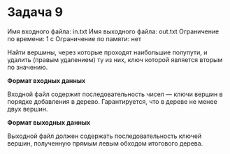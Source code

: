 # Задача 9

Имя входного файла: in.txt
Имя выходного файла: out.txt
Ограничение по времени: 1 с
Ограничение по памяти: нет

Найти вершины, через которые проходят наибольшие полупути, и удалить (правым удалением) ту из них, ключ которой является вторым по значению.

**Формат входных данных**

Входной файл содержит последовательность чисел — ключи вершин в порядке добавления в дерево. Гарантируется, что в дереве не менее двух вершин.

**Формат выходных данных**

Выходной файл должен содержать последовательность ключей вершин, полученную прямым левым обходом итогового дерева.
